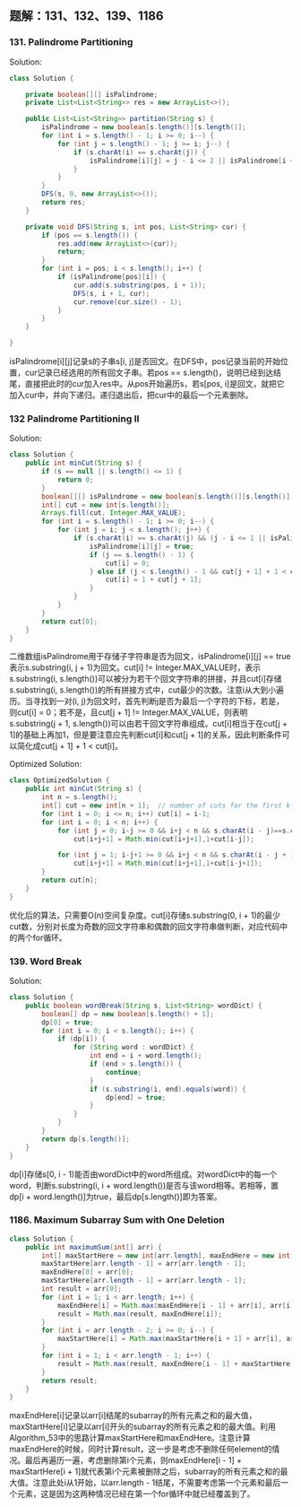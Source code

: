 ## 题解：131、132、139、1186

### 131. Palindrome Partitioning

Solution:

```java
class Solution {

    private boolean[][] isPalindrome;
    private List<List<String>> res = new ArrayList<>();

    public List<List<String>> partition(String s) {
        isPalindrome = new boolean[s.length()][s.length()];
        for (int i = s.length() - 1; i >= 0; i--) {
            for (int j = s.length() - 1; j >= i; j--) {
                if (s.charAt(i) == s.charAt(j)) {
                    isPalindrome[i][j] = j - i <= 2 || isPalindrome[i + 1][j - 1];
                }
            }
        }
        DFS(s, 0, new ArrayList<>());
        return res;
    }

    private void DFS(String s, int pos, List<String> cur) {
        if (pos == s.length()) {
            res.add(new ArrayList<>(cur));
            return;
        }
        for (int i = pos; i < s.length(); i++) {
            if (isPalindrome[pos][i]) {
                cur.add(s.substring(pos, i + 1));
                DFS(s, i + 1, cur);
                cur.remove(cur.size() - 1);
            }
        }
    }

}
```

isPalindrome\[i]\[j]记录s的子串s[i, j]是否回文。在DFS中，pos记录当前的开始位置，cur记录已经选用的所有回文子串。若pos == s.length()，说明已经到达结尾，直接把此时的cur加入res中。从pos开始遍历s，若s[pos, i]是回文，就把它加入cur中，并向下递归。递归退出后，把cur中的最后一个元素删除。

### 132 Palindrome Partitioning II

Solution: 

```java
class Solution {
    public int minCut(String s) {
        if (s == null || s.length() <= 1) {
            return 0;
        }
        boolean[][] isPalindrome = new boolean[s.length()][s.length()];
        int[] cut = new int[s.length()];
        Arrays.fill(cut, Integer.MAX_VALUE);
        for (int i = s.length() - 1; i >= 0; i--) {
            for (int j = i; j < s.length(); j++) {
                if (s.charAt(i) == s.charAt(j) && (j - i <= 1 || isPalindrome[i + 1][j - 1])) {
                    isPalindrome[i][j] = true;
                    if (j == s.length() - 1) {
                        cut[i] = 0;
                    } else if (j < s.length() - 1 && cut[j + 1] + 1 < cut[i]) {
                        cut[i] = 1 + cut[j + 1];
                    }
                }
            }
        }
        return cut[0];
    }
}
```

二维数组isPalindrome用于存储子字符串是否为回文，isPalindrome\[i]\[j] == true表示s.substring(i, j + 1)为回文。cut[i] != Integer.MAX_VALUE时，表示s.substring(i, s.length())可以被分为若干个回文字符串的拼接，并且cut[i]存储s.substring(i, s.length())的所有拼接方式中，cut最少的次数。注意i从大到小遍历。当寻找到一对(i, j)为回文时，首先判断j是否为最后一个字符的下标，若是，则cut[i] = 0；若不是，且cut[j + 1] != Integer.MAX_VALUE，则表明s.substring(j + 1, s.length())可以由若干回文字符串组成。cut[i]相当于在cut[j + 1]的基础上再加1，但是要注意应先判断cut[i]和cut[j + 1]的关系，因此判断条件可以简化成cut[j + 1] + 1 < cut[i]。

Optimized Solution:

```java
class OptimizedSolution {
    public int minCut(String s) {
        int n = s.length();
        int[] cut = new int[n + 1];  // number of cuts for the first k characters
        for (int i = 0; i <= n; i++) cut[i] = i-1;
        for (int i = 0; i < n; i++) {
            for (int j = 0; i-j >= 0 && i+j < n && s.charAt(i - j)==s.charAt(i + j); j++) // odd length palindrome
                cut[i+j+1] = Math.min(cut[i+j+1],1+cut[i-j]);

            for (int j = 1; i-j+1 >= 0 && i+j < n && s.charAt(i - j + 1) == s.charAt(i + j); j++) // even length palindrome
                cut[i+j+1] = Math.min(cut[i+j+1],1+cut[i-j+1]);
        }
        return cut[n];
    }
}
```

优化后的算法，只需要O(n)空间复杂度。cut[i]存储s.substring(0, i + 1)的最少cut数，分别对长度为奇数的回文字符串和偶数的回文字符串做判断，对应代码中的两个for循环。

### 139. Word Break

Solution:

```java
class Solution {
    public boolean wordBreak(String s, List<String> wordDict) {
        boolean[] dp = new boolean[s.length() + 1];
        dp[0] = true;
        for (int i = 0; i < s.length(); i++) {
            if (dp[i]) {
                for (String word : wordDict) {
                    int end = i + word.length();
                    if (end > s.length()) {
                        continue;
                    }
                    if (s.substring(i, end).equals(word)) {
                        dp[end] = true;
                    }
                }
            }
        }
        return dp[s.length()];
    }
}
```

dp[i]存储s[0, i - 1)能否由wordDict中的word所组成。对wordDict中的每一个word，判断s.substring(i, i + word.length())是否与该word相等。若相等，置dp[i + word.length()]为true，最后dp[s.length()]即为答案。

### 1186. Maximum Subarray Sum with One Deletion

```java
class Solution {
    public int maximumSum(int[] arr) {
        int[] maxStartHere = new int[arr.length], maxEndHere = new int[arr.length];
        maxStartHere[arr.length - 1] = arr[arr.length - 1];
        maxEndHere[0] = arr[0];
        maxStartHere[arr.length - 1] = arr[arr.length - 1];
        int result = arr[0];
        for (int i = 1; i < arr.length; i++) {
            maxEndHere[i] = Math.max(maxEndHere[i - 1] + arr[i], arr[i]);
            result = Math.max(result, maxEndHere[i]);
        }
        for (int i = arr.length - 2; i >= 0; i--) {
            maxStartHere[i] = Math.max(maxStartHere[i + 1] + arr[i], arr[i]);
        }
        for (int i = 1; i < arr.length - 1; i++) {
            result = Math.max(result, maxEndHere[i - 1] + maxStartHere[i + 1]);
        }
        return result;
    }
}
```

maxEndHere[i]记录以arr[i]结尾的subarray的所有元素之和的最大值，maxStartHere[i]记录以arr[i]开头的subarray的所有元素之和的最大值。利用Algorithm_53中的思路计算maxStartHere和maxEndHere。注意计算maxEndHere的时候，同时计算result，这一步是考虑不删除任何element的情况。最后再遍历一遍，考虑删除第i个元素，则maxEndHere[i - 1] + maxStartHere[i + 1]就代表第i个元素被删除之后，subarray的所有元素之和的最大值。注意此处i从1开始，以arr.length - 1结尾，不需要考虑第一个元素和最后一个元素，这是因为这两种情况已经在第一个for循环中就已经覆盖到了。